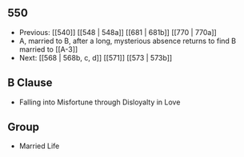## 550
- Previous: [[540]] [[548 | 548a]] [[681 | 681b]] [[770 | 770a]] 
- A, married to B, after a long, mysterious absence returns to find B married to [[A-3]]
- Next: [[568 | 568b, c, d]] [[571]] [[573 | 573b]] 

## B Clause
- Falling into Misfortune through Disloyalty in Love

## Group
- Married Life

